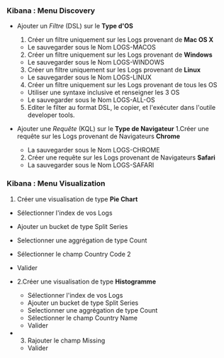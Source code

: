 ### Kibana : Menu Discovery 

- Ajouter un _Filtre_ (DSL) sur le **Type d'OS**

  1. Créer un filtre uniquement sur les Logs provenant de **Mac OS X**
    - Le sauvegarder sous le Nom LOGS-MACOS
  2. Créer un filtre uniquement sur les Logs provenant de **Windows**
    - Le sauvegarder sous le Nom LOGS-WINDOWS
  3. Créer un filtre uniquement sur les Logs provenant de **Linux**
    - Le sauvegarder sous le Nom LOGS-LINUX
  4. Créer un filtre uniquement sur les Logs provenant de tous les OS
    - Utiliser une syntaxe inclusive et renseigner les 3 OS
    - Le sauvegarder sous le Nom LOGS-ALL-OS
  5. Editer le filter au format DSL, le copier, et l'exécuter dans l'outile developer tools.
    
- Ajouter une _Requête_ (KQL) sur le **Type de Navigateur**
  1.Créer une requête sur les Logs provenant de Navigateurs **Chrome**
    - La sauvegarder sous le Nom LOGS-CHROME
  2. Créer une requête sur les Logs provenant de Navigateurs **Safari**
    - La sauvegarder sous le Nom LOGS-SAFARI
  
  
### Kibana : Menu Visualization

1. Créer une visualisation de type **Pie Chart**
  - Sélectionner l'index de vos Logs
  - Ajouter un bucket de type Split Series
  - Selectionner une aggrégation de type Count
  - Sélectionner le champ Country Code 2
  - Valider
  

- 2.Créer une visualisation de type **Histogramme**
  - Sélectionner l'index de vos Logs
  - Ajouter un bucket de type Split Series
  - Selectionner une aggrégation de type Count
  - Sélectionner le champ Country Name
  - Valider
- 3. Rajouter le champ Missing 
  - Valider
